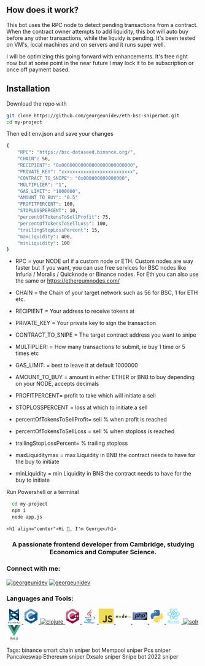 ## How does it work?
This bot uses the RPC node to detect pending transactions from a contract. When the contract owner attempts to add liquidity, this bot will auto buy before any other transactions, while the liquidy is pending.
It's been tested on VM's, local machines and on servers and it runs super well. 

I will be optimizing this going forward with enhancements. It's free right now but at some point in the near future I may lock it to be subscription or once off payment based. 

## Installation

Download the repo with

```bash
git clone https://github.com/georgeunidev/eth-bsc-sniperbot.git
cd my-project
```
Then edit env.json and save your changes

```bash
{
    "RPC": "https://bsc-dataseed.binance.org/", 
    "CHAIN": 56, 
    "RECIPIENT": "0x00000000000000000000000000",  
    "PRIVATE_KEY": "xxxxxxxxxxxxxxxxxxxxxxxxxx",   
    "CONTRACT_TO_SNIPE": "0x000000000000000", 
    "MULTIPLIER": "1",
    "GAS_LIMIT": "1000000",
    "AMOUNT_TO_BUY": "0.5" 
    "PROFITPERCENT": 100,      
    "STOPLOSSPERCENT": 10,  
    "percentOfTokensToSellProfit": 75, 
    "percentOfTokensToSellLoss": 100, 
    "trailingStopLossPercent": 15, 
    "maxLiquidity": 400,	      
    "minLiquidity": 100 	
}
``` 
* RPC = your NODE url if a custom node or ETH. Custom nodes are way faster but if you want, you can use free services for BSC nodes like Infuria / Moralis / Quicknode or Binance nodes. For Eth you can also use the same or https://ethereumnodes.com/

* CHAIN = the Chain of your target network such as 56 for BSC, 1 for ETH etc. 

* RECIPIENT = Your address to receive tokens at 

* PRIVATE_KEY = Your private key to sign the transaction

* CONTRACT_TO_SNIPE =  The target contract address you want to snipe

* MULTIPLIER: = How many transactions to submit, ie buy 1 time or 5 times etc
* GAS_LIMIT: = best to leave it at default 1000000

* AMOUNT_TO_BUY = amount in either ETHER or BNB to buy depending on your NODE, accepts decimals
* PROFITPERCENT= profit to take which will initiate a sell
* STOPLOSSPERCENT = loss at which to initiate a sell
* percentOfTokensToSellProfit= sell % when profit is reached
* percentOfTokensToSellLoss = sell % when stoploss is reached 
* trailingStopLossPercent= % trailing stoploss
* maxLiquiditymax = max Liquidity in BNB the contract needs to have for the buy to initiate
* minLiquidity = min Liquidity in BNB the contract needs to have for the buy to initiate



Run Powershell or a terminal

```bash
  cd my-project
  npm i
  node app.js
```


    <h1 align="center">Hi 👋, I'm George</h1>
<h3 align="center">A passionate frontend developer from Cambridge, studying Economics and Computer Science.</h3>

<h3 align="left">Connect with me:</h3>
<p align="left">
<a href="https://stackoverflow.com/users/1315271/george" target="blank"><img align="center" src="https://raw.githubusercontent.com/rahuldkjain/github-profile-readme-generator/master/src/images/icons/Social/stack-overflow.svg" alt="georgeunidev" height="30" width="40" /></a>
<a href="https://medium.com/@g.email_65434" target="blank"><img align="center" src="https://raw.githubusercontent.com/rahuldkjain/github-profile-readme-generator/master/src/images/icons/Social/medium.svg" alt="georgeunidev" height="30" width="40" /></a>
</p>

<h3 align="left">Languages and Tools:</h3>
<p align="left"> <a href="https://backbonejs.org" target="_blank" rel="noreferrer"> <img src="https://raw.githubusercontent.com/devicons/devicon/master/icons/backbonejs/backbonejs-original-wordmark.svg" alt="backbonejs" width="40" height="40"/> </a> <a href="https://www.cprogramming.com/" target="_blank" rel="noreferrer"> <img src="https://raw.githubusercontent.com/devicons/devicon/master/icons/c/c-original.svg" alt="c" width="40" height="40"/> </a> <a href="https://clojure.org/" target="_blank" rel="noreferrer"> <img src="https://upload.wikimedia.org/wikipedia/commons/5/5d/Clojure_logo.svg" alt="clojure" width="40" height="40"/> </a> <a href="https://www.w3schools.com/cpp/" target="_blank" rel="noreferrer"> <img src="https://raw.githubusercontent.com/devicons/devicon/master/icons/cplusplus/cplusplus-original.svg" alt="cplusplus" width="40" height="40"/> </a> <a href="https://www.java.com" target="_blank" rel="noreferrer"> <img src="https://raw.githubusercontent.com/devicons/devicon/master/icons/java/java-original.svg" alt="java" width="40" height="40"/> </a> <a href="https://developer.mozilla.org/en-US/docs/Web/JavaScript" target="_blank" rel="noreferrer"> <img src="https://raw.githubusercontent.com/devicons/devicon/master/icons/javascript/javascript-original.svg" alt="javascript" width="40" height="40"/> </a> <a href="https://nodejs.org" target="_blank" rel="noreferrer"> <img src="https://raw.githubusercontent.com/devicons/devicon/master/icons/nodejs/nodejs-original-wordmark.svg" alt="nodejs" width="40" height="40"/> </a> <a href="https://www.php.net" target="_blank" rel="noreferrer"> <img src="https://raw.githubusercontent.com/devicons/devicon/master/icons/php/php-original.svg" alt="php" width="40" height="40"/> </a> <a href="https://www.python.org" target="_blank" rel="noreferrer"> <img src="https://raw.githubusercontent.com/devicons/devicon/master/icons/python/python-original.svg" alt="python" width="40" height="40"/> </a> <a href="https://reactjs.org/" target="_blank" rel="noreferrer"> <img src="https://raw.githubusercontent.com/devicons/devicon/master/icons/react/react-original-wordmark.svg" alt="react" width="40" height="40"/> </a> <a href="https://lucene.apache.org/solr/" target="_blank" rel="noreferrer"> <img src="https://www.vectorlogo.zone/logos/apache_solr/apache_solr-icon.svg" alt="solr" width="40" height="40"/> </a> <a href="https://vuejs.org/" target="_blank" rel="noreferrer"> <img src="https://raw.githubusercontent.com/devicons/devicon/master/icons/vuejs/vuejs-original-wordmark.svg" alt="vuejs" width="40" height="40"/> </a> </p>

Tags: 
binance smart chain sniper bot
Mempool sniper
Pcs sniper
Pancakeswap
Ethereum sniper
Dxsale sniper
Snipe bot
2022 sniper
